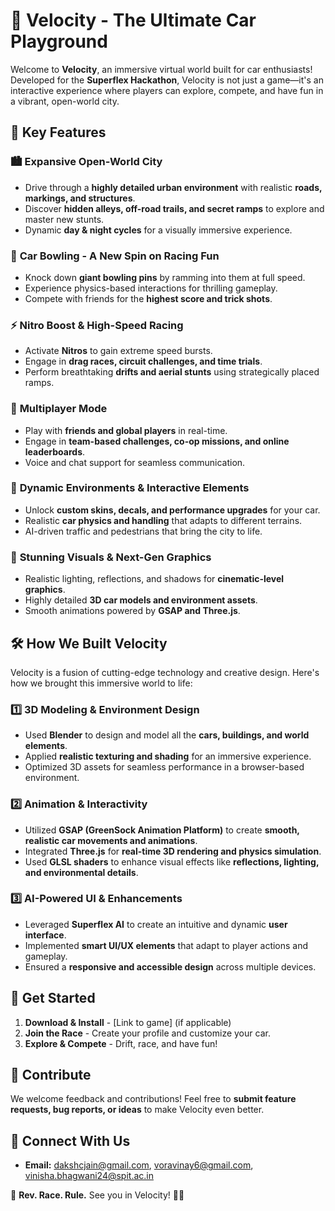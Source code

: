 # 🚗 Velocity - The Ultimate Car Playground

Welcome to **Velocity**, an immersive virtual world built for car enthusiasts! Developed for the **Superflex Hackathon**, Velocity is not just a game—it's an interactive experience where players can explore, compete, and have fun in a vibrant, open-world city.

## 🌟 Key Features

### 🏙️ **Expansive Open-World City**
- Drive through a **highly detailed urban environment** with realistic **roads, markings, and structures**.
- Discover **hidden alleys, off-road trails, and secret ramps** to explore and master new stunts.
- Dynamic **day & night cycles** for a visually immersive experience.

### 🎳 **Car Bowling - A New Spin on Racing Fun**
- Knock down **giant bowling pins** by ramming into them at full speed.
- Experience physics-based interactions for thrilling gameplay.
- Compete with friends for the **highest score and trick shots**.

### ⚡ **Nitro Boost & High-Speed Racing**
- Activate **Nitros** to gain extreme speed bursts.
- Engage in **drag races, circuit challenges, and time trials**.
- Perform breathtaking **drifts and aerial stunts** using strategically placed ramps.

### 🏁 **Multiplayer Mode**
- Play with **friends and global players** in real-time.
- Engage in **team-based challenges, co-op missions, and online leaderboards**.
- Voice and chat support for seamless communication.

### 🚦 **Dynamic Environments & Interactive Elements**
- Unlock **custom skins, decals, and performance upgrades** for your car.
- Realistic **car physics and handling** that adapts to different terrains.
- AI-driven traffic and pedestrians that bring the city to life.

### 🎨 **Stunning Visuals & Next-Gen Graphics**
- Realistic lighting, reflections, and shadows for **cinematic-level graphics**.
- Highly detailed **3D car models and environment assets**.
- Smooth animations powered by **GSAP and Three.js**.

## 🛠️ How We Built Velocity
Velocity is a fusion of cutting-edge technology and creative design. Here's how we brought this immersive world to life:

### **1️⃣ 3D Modeling & Environment Design**
- Used **Blender** to design and model all the **cars, buildings, and world elements**.
- Applied **realistic texturing and shading** for an immersive experience.
- Optimized 3D assets for seamless performance in a browser-based environment.

### **2️⃣ Animation & Interactivity**
- Utilized **GSAP (GreenSock Animation Platform)** to create **smooth, realistic car movements and animations**.
- Integrated **Three.js** for **real-time 3D rendering and physics simulation**.
- Used **GLSL shaders** to enhance visual effects like **reflections, lighting, and environmental details**.

### **3️⃣ AI-Powered UI & Enhancements**
- Leveraged **Superflex AI** to create an intuitive and dynamic **user interface**.
- Implemented **smart UI/UX elements** that adapt to player actions and gameplay.
- Ensured a **responsive and accessible design** across multiple devices.

## 🚀 Get Started
1. **Download & Install** - [Link to game] (if applicable)
2. **Join the Race** - Create your profile and customize your car.
3. **Explore & Compete** - Drift, race, and have fun!

## 🤝 Contribute
We welcome feedback and contributions! Feel free to **submit feature requests, bug reports, or ideas** to make Velocity even better.

## 📢 Connect With Us
- **Email:** dakshcjain@gmail.com, voravinay6@gmail.com, vinisha.bhagwani24@spit.ac.in

🏁 **Rev. Race. Rule.** See you in Velocity! 🚗💨
